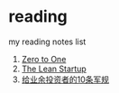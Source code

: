 # reading
my reading notes list

1. [Zero to One](docs/Zero-to-One.md)
1. [The Lean Startup](docs/The-Lean-Startup.md)
2. [给业余投资者的10条军规](docs/给业余投资者的10条军规.md)